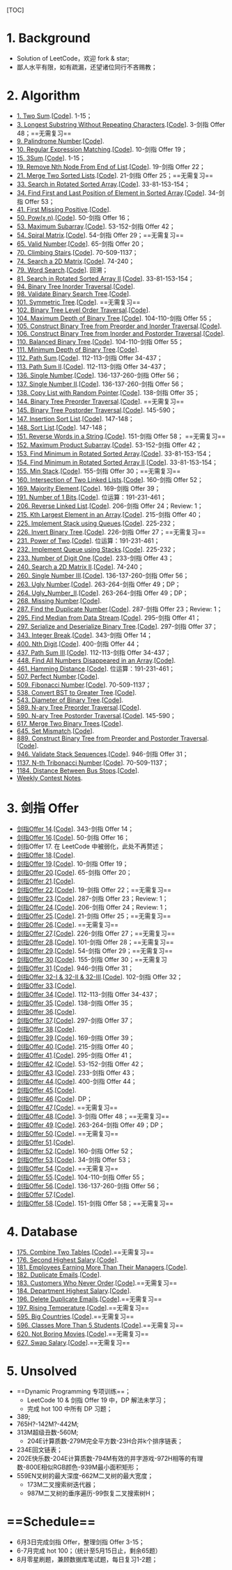 [TOC]

# 1. Background

- Solution of LeetCode，欢迎 fork & star;
- 鄙人水平有限，如有疏漏，还望诸位同行不吝赐教；

# 2. Algorithm

- [1. Two Sum](./Algorithms/1.Two_Sum/note.md).[[Code](./Algorithms/1.Two_Sum/Solution.java)]. 1-15；
- [3. Longest Substring Without Repeating Characters](./Algorithms/3.Longest_Substring_Without_Repeating_Characters/note.md).[[Code](./Algorithms/3.Longest_Substring_Without_Repeating_Characters/Solution.java)]. 3-剑指 Offer 48；==无需复习==
- [9. Palindrome Number](./Algorithms/9.Palindrome_Number/note.md).[[Code](./Algorithms/9.Palindrome_Number/Solution.java)].
- [10. Regular Expression Matching](./Algorithms/10.Regular_Expression_Matching/note.md).[[Code](./Algorithms/10.Regular_Expression_Matching/Solution.java)]. 10-剑指 Offer 19；
- [15. 3Sum](./Algorithms/15.3Sum/note.md).[[Code](./Algorithms/15.3Sum/Solution.java)]. 1-15；
- [19. Remove Nth Node From End of List](./Algorithms/19.Remove_Nth_Node_From_End_of_List/note.md).[[Code](./Algorithms/19.Remove_Nth_Node_From_End_of_List/Solution.java)]. 19-剑指 Offer 22；
- [21. Merge Two Sorted Lists](./Algorithms/21.Merge_Two_Sorted_Lists/note.md).[[Code](./Algorithms/21.Merge_Two_Sorted_Lists/Solution.java)]. 21-剑指 Offer 25；==无需复习==
- [33. Search in Rotated Sorted Array](./Algorithms/33.Search_in_Rotated_Sorted_Array/note.md).[[Code](./Algorithms/33.Search_in_Rotated_Sorted_Array/Solution.java)]. 33-81-153-154；
- [34. Find First and Last Position of Element in Sorted Array](./Algorithms/34.Find_First_and_Last_Position_of_Element_in_Sorted_Array/note.md).[[Code](./Algorithms/34.Find_First_and_Last_Position_of_Element_in_Sorted_Array/Solution.java)]. 34-剑指 Offer 53；
- [41. First Missing Positive](./Algorithms/41.First_Missing_Positive/note.md).[[Code](./Algorithms/41.First_Missing_Positive/Solution.java)].
- [50. Pow(x,n)](./Algorithms/50.Pow(x,n)/note.md).[[Code](./Algorithms/50.Pow(x,n)/Solution.java)]. 50-剑指 Offer 16；
- [53. Maximum Subarray](./Algorithms/53.Maximum_Subarray/note.md).[[Code](./Algorithms/53.Maximum_Subarray/Solution.java)]. 53-152-剑指 Offer 42；
- [54. Spiral Matrix](./Algorithms/54.Spiral_Matrix/note.md).[[Code](./Algorithms/54.Spiral_Matrix/Solution.java)]. 54-剑指 Offer 29；==无需复习==
- [65. Valid Number](./Algorithms/65.Valid_Number/note.md).[[Code](./Algorithms/65.Valid_Number/Solution.java)]. 65-剑指 Offer 20；
- [70. Climbing Stairs](./Algorithms/70.Climbing_Stairs/note.md).[[Code](./Algorithms/70.Climbing_Stairs/Solution.java)]. 70-509-1137；
- [74. Search a 2D Matrix](./Algorithms/74.Search_a_2D_Matrix/note.md).[[Code](./Algorithms/74.Search_a_2D_Matrix/Solution.java)]. 74-240；
- [79. Word Search](./Algorithms/79.Word_Search/note.md).[[Code](./Algorithms/79.Word_Search/Solution.java)]. 回溯；
- [81. Search in Rotated Sorted Array II](./Algorithms/81.Search_in_Rotated_Sorted_Array_II/note.md).[[Code](./Algorithms/81.Search_in_Rotated_Sorted_Array_II/Solution.java)]. 33-81-153-154；
- [94. Binary Tree Inorder Traversal](./Algorithms/94.Binary_Tree_Inorder_Traversal/note.md).[[Code](./Algorithms/94.Binary_Tree_Inorder_Traversal/Solution.java)].
- [98. Validate Binary Search Tree](./Algorithms/98.Validate_Binary_Search_Tree/note.md).[[Code](./Algorithms/98.Validate_Binary_Search_Tree/Solution.java)].
- [101. Symmetric Tree](./Algorithms/101.Symmetric_Tree/note.md).[[Code](./Algorithms/101.Symmetric_Tree/Solution.java)]. ==无需复习==
- [102. Binary Tree Level Order Traversal](./Algorithms/102.Binary_Tree_Level_Order_Traversal/note.md).[[Code](./Algorithms/102.Binary_Tree_Level_Order_Traversal/Solution.java)].
- [104. Maximum Depth of Binary Tree](./Algorithms/104.Maximum_Depth_of_Binary_Tree/note.md).[[Code](./Algorithms/104.Maximum_Depth_of_Binary_Tree/Solution.java)]. 104-110-剑指 Offer 55；
- [105. Construct Binary Tree from Preorder and Inorder Traversal](./Algorithms/105.Construct_Binary_Tree_from_Preorder_and_Inorder_Traversal/note.md).[[Code](./Algorithms/105.Construct_Binary_Tree_from_Preorder_and_Inorder_Traversal/Solution.java)].
- [106. Construct Binary Tree from Inorder and Postorder Traversal](./Algorithms/106.Construct_Binary_Tree_from_Inorder_and_Postorder_Traversal/note.md).[[Code](./Algorithms/106.Construct_Binary_Tree_from_Inorder_and_Postorder_Traversal/Solution.java)].
- [110. Balanced Binary Tree](./Algorithms/110.Balanced_Binary_Tree/note.md).[[Code](./Algorithms/110.Balanced_Binary_Tree/Solution.java)]. 104-110-剑指 Offer 55；
- [111. Minimum Depth of Binary Tree](./Algorithms/111.Minimum_Depth_of_Binary_Tree/note.md).[[Code](./Algorithms/111.Minimum_Depth_of_Binary_Tree/Solution.java)].
- [112. Path Sum](./Algorithms/112.Path_Sum/note.md).[[Code](./Algorithms/112.Path_Sum/Solution.java)]. 112-113-剑指 Offer 34-437；
- [113. Path Sum II](./Algorithms/113.Path_Sum_II/note.md).[[Code](./Algorithms/113.Path_Sum_II/Solution.java)]. 112-113-剑指 Offer 34-437；
- [136. Single Number](./Algorithms/136.Single_Number/note.md).[[Code](./Algorithms/136.Single_Number/Solution.java)]. 136-137-260-剑指 Offer 56；
- [137. Single Number II](./Algorithms/137.Single_Number_II/note.md).[[Code](./Algorithms/137.Single_Number_II/Solution.java)]. 136-137-260-剑指 Offer 56；
- [138. Copy List with Random Pointer](./Algorithms/138.Copy_List_with_Random_Pointer/note.md).[[Code](./Algorithms/138.Copy_List_with_Random_Pointer/Solution.java)]. 138-剑指 Offer 35；
- [144. Binary Tree Preorder Traversal](./Algorithms/144.Binary_Tree_Preorder_Traversal/note.md).[[Code](./Algorithms/144.Binary_Tree_Preorder_Traversal/Solution.java)]. ==无需复习==
- [145. Binary Tree Postorder Traversal](./Algorithms/145.Binary_Tree_Postorder_Traversal/note.md).[[Code](./Algorithms/145.Binary_Tree_Postorder_Traversal/Solution.java)]. 145-590；
- [147. Insertion Sort List](./Algorithms/147.Insertion_Sort_List/note.md).[[Code](./Algorithms/147.Insertion_Sort_List/Solution.java)]. 147-148；
- [148. Sort List](./Algorithms/148.Sort_List/note.md).[[Code](./Algorithms/148.Sort_List/Solution.java)]. 147-148；
- [151. Reverse Words in a String](./Algorithms/151.Reverse_Words_in_a_String/note.md).[[Code](./Algorithms/151.Reverse_Words_in_a_String/Solution.java)]. 151-剑指 Offer 58； ==无需复习==
- [152. Maximum Product Subarray](./Algorithms/152.Maximum_Product_Subarray/note.md).[[Code](./Algorithms/152.Maximum_Product_Subarray/Solution.java)]. 53-152-剑指 Offer 42；
- [153. Find Minimum in Rotated Sorted Array](./Algorithms/153.Find_Minimum_in_Rotated_Sorted_Array/note.md).[[Code](./Algorithms/153.Find_Minimum_in_Rotated_Sorted_Array/Solution.java)]. 33-81-153-154；
- [154. Find Minimum in Rotated Sorted Array II](./Algorithms/154.Find_Minimum_in_Rotated_Sorted_Array_II/note.md).[[Code](./Algorithms/154.Find_Minimum_in_Rotated_Sorted_Array_II/Solution.java)]. 33-81-153-154；
- [155. Min Stack](./Algorithms/155.Min_Stack/note.md).[[Code](./Algorithms/155.Min_Stack/Solution.java)]. 155-剑指 Offer 30；==无需复习==
- [160. Intersection of Two Linked Lists](./Algorithms/160.Intersection_of_Two_Linked_Lists/note.md).[[Code](./Algorithms/160.Intersection_of_Two_Linked_Lists/Solution.java)]. 160-剑指 Offer 52；
- [169. Majority Element](./Algorithms/169.Majority_Element/note.md).[[Code](./Algorithms/169.Majority_Element/Solution.java)]. 169-剑指 Offer 39；
- [191. Number of 1 Bits](./Algorithms/191.Number_of_1_Bits/note.md).[[Code](./Algorithms/191.Number_of_1_Bits/Solution.java)]. 位运算：191-231-461；
- [206. Reverse Linked List](./Algorithms/206.Reverse_Linked_List/note.md).[[Code](./Algorithms/206.Reverse_Linked_List/Solution.java)].  206-剑指 Offer 24；Review: 1；
- [215. Kth Largest Element in an Array](./Algorithms/215.Kth_Largest_Element_in_an_Array/note.md).[[Code](./Algorithms/215.Kth_Largest_Element_in_an_Array/Solution.java)].  215-剑指 Offer 40；
- [225. Implement Stack using Queues](./Algorithms/225.Implement_Stack_using_Queues/note.md).[[Code](./Algorithms/225.Implement_Stack_using_Queues/Solution.java)]. 225-232；
- [226. Invert Binary Tree](./Algorithms/226.Invert_Binary_Tree/note.md).[[Code](./Algorithms/226.Invert_Binary_Tree/Solution.java)]. 226-剑指 Offer 27；==无需复习==
- [231. Power of Two](./Algorithms/231.Power_of_Two/note.md).[[Code](./Algorithms/231.Power_of_Two/Solution.java)]. 位运算：191-231-461；
- [232. Implement Queue using Stacks](./Algorithms/232.Implement_Queue_using_Stacks/note.md).[[Code](./Algorithms/232.Implement_Queue_using_Stacks/Solution.java)]. 225-232；
- [233. Number of Digit One](./Algorithms/233.Number_of_Digit_One/note.md).[[Code](./Algorithms/233.Number_of_Digit_One/Solution.java)]. 233-剑指 Offer 43；
- [240. Search a 2D Matrix II](./Algorithms/240.Search_a_2D_Matrix_II/note.md).[[Code](./Algorithms/240.Search_a_2D_Matrix_II/Solution.java)]. 74-240；
- [260. Single Number III](./Algorithms/260.Single_Number_III/note.md).[[Code](./Algorithms/260.Single_Number_III/Solution.java)]. 136-137-260-剑指 Offer 56；
- [263. Ugly Number](./Algorithms/263.Ugly_Number/note.md).[[Code](./Algorithms/263.Ugly_Number/Solution.java)]. 263-264-剑指 Offer 49；DP；
- [264. Ugly_Number_II](./Algorithms/264.Ugly_Number_II/note.md).[[Code](./Algorithms/264.Ugly_Number_II/Solution.java)]. 263-264-剑指 Offer 49；DP；
- [268. Missing Number](./Algorithms/268.Missing_Number/note.md).[[Code](./Algorithms/268.Missing_Number/Solution.java)].
- [287. Find the Duplicate Number](./Algorithms/287.Find_the_Duplicate_Number/note.md).[[Code](./Algorithms/287.Find_the_Duplicate_Number/Solution.java)]. 287-剑指 Offer 23；Review: 1；
- [295. Find Median from Data Stream](./Algorithms/295.Find_Median_from_Data_Stream/note.md).[[Code](./Algorithms/295.Find_Median_from_Data_Stream/Solution.java)]. 295-剑指 Offer 41；
- [297. Serialize and Deserialize Binary Tree](./Algorithms/297.Serialize_and_Deserialize_Binary_Tree/note.md).[[Code](./Algorithms/297.Serialize_and_Deserialize_Binary_Tree/Solution.java)]. 297-剑指 Offer 37；
- [343. Integer Break](./Algorithms/343.Integer_Break/note.md).[[Code](./Algorithms/343.Integer_Break/Solution.java)]. 343-剑指 Offer 14；
- [400. Nth Digit](./Algorithms/400.Nth_Digit/note.md).[[Code](./Algorithms/400.Nth_Digit/Solution.java)]. 400-剑指 Offer 44；
- [437. Path Sum III](./Algorithms/437.Path_Sum_III/note.md).[[Code](./Algorithms/437.Path_Sum_III/Solution.java)]. 112-113-剑指 Offer 34-437；
- [448. Find All Numbers Disappeared in an Array](./Algorithms/448.Find_All_Numbers_Disappeared_in_an_Array/note.md).[[Code](./Algorithms/448.Find_All_Numbers_Disappeared_in_an_Array/Solution.java)].
- [461. Hamming Distance](./Algorithms/461.Hamming_Distance/note.md).[[Code](./Algorithms/461.Hamming_Distance/Solution.java)]. 位运算：191-231-461；
- [507. Perfect Number](./Algorithms/507.Perfect_Number/note.md).[[Code](./Algorithms/507.Perfect_Number/Solution.java)].
- [509. Fibonacci Number](./Algorithms/509.Fibonacci_Number/note.md).[[Code](./Algorithms/509.Fibonacci_Number/Solution.java)]. 70-509-1137；
- [538. Convert BST to Greater Tree](./Algorithms/538.Convert_BST_to_Greater_Tree/note.md).[[Code](./Algorithms/538.Convert_BST_to_Greater_Tree/Solution.java)].
- [543. Diameter of Binary Tree](./Algorithms/543.Diameter_of_Binary_Tree/note.md).[[Code](./Algorithms/543.Diameter_of_Binary_Tree/Solution.java)].
- [589. N-ary Tree Preorder Traversal](./Algorithms/589.N-ary_Tree_Preorder_Traversal/note.md).[[Code](./Algorithms/589.N-ary_Tree_Preorder_Traversal/Solution.java)].
- [590. N-ary Tree Postorder Traversal](./Algorithms/590.N-ary_Tree_Postorder_Traversal/note.md).[[Code](./Algorithms/590.N-ary_Tree_Postorder_Traversal/Solution.java)]. 145-590；
- [617. Merge Two Binary Trees](./Algorithms/617.Merge_Two_Binary_Trees/note.md).[[Code](./Algorithms/617.Merge_Two_Binary_Trees/Solution.java)].
- [645. Set Mismatch](./Algorithms/645.Set_Mismatch/note.md).[[Code](./Algorithms/645.Set_Mismatch/Solution.java)].
- [889. Construct Binary Tree from Preorder and Postorder Traversal](./Algorithms/889.Construct_Binary_Tree_from_Preorder_and_Postorder_Traversal/note.md).[[Code](./Algorithms/889.Construct_Binary_Tree_from_Preorder_and_Postorder_Traversal/Solution.java)].
- [946. Validate Stack Sequences](./Algorithms/946.Validate_Stack_Sequences/note.md).[[Code](./Algorithms/946.Validate_Stack_Sequences/Solution.java)]. 946-剑指 Offer 31；
- [1137. N-th Tribonacci Number](./Algorithms/1137.N-th_Tribonacci_Number/note.md).[[Code](./Algorithms/1137.N-th_Tribonacci_Number/Solution.java)]. 70-509-1137；
- [1184. Distance Between Bus Stops](./Algorithms/1184.Distance_Between_Bus_Stops/note.md).[[Code](./Algorithms/1184.Distance_Between_Bus_Stops/Solution.java)].
- [Weekly Contest Notes](./Algorithms/Weekly_Contest/note.md).

# 3. 剑指 Offer

- [剑指Offer 14](./Algorithms/Offer14/note.md).[[Code](./Algorithms/Offer14/Solution.java)]. 343-剑指 Offer 14；
- [剑指Offer 16](./Algorithms/Offer16/note.md).[[Code](./Algorithms/Offer16/Solution.java)]. 50-剑指 Offer 16；
- 剑指Offer 17. 在 LeetCode 中被弱化，此处不再赘述；
- [剑指Offer 18](./Algorithms/Offer18/note.md).[[Code](./Algorithms/Offer18/Solution.java)].
- [剑指Offer 19](./Algorithms/Offer19/note.md).[[Code](./Algorithms/Offer19/Solution.java)]. 10-剑指 Offer 19；
- [剑指Offer 20](./Algorithms/Offer20/note.md).[[Code](./Algorithms/Offer20/Solution.java)]. 65-剑指 Offer 20；
- [剑指Offer 21](./Algorithms/Offer21/note.md).[[Code](./Algorithms/Offer21/Solution.java)]. 
- [剑指Offer 22](./Algorithms/Offer22/note.md).[[Code](./Algorithms/Offer22/Solution.java)].  19-剑指 Offer 22；==无需复习==
- [剑指Offer 23](./Algorithms/Offer23/note.md).[[Code](./Algorithms/Offer23/Solution.java)]. 287-剑指 Offer 23；Review: 1；
- [剑指Offer 24](./Algorithms/Offer24/note.md).[[Code](./Algorithms/Offer24/Solution.java)]. 206-剑指 Offer 24；Review: 1；
- [剑指Offer 25](./Algorithms/Offer25/note.md).[[Code](./Algorithms/Offer25/Solution.java)]. 21-剑指 Offer 25；==无需复习==
- [剑指Offer 26](./Algorithms/Offer26/note.md).[[Code](./Algorithms/Offer26/Solution.java)]. ==无需复习==
- [剑指Offer 27](./Algorithms/Offer27/note.md).[[Code](./Algorithms/Offer27/Solution.java)]. 226-剑指 Offer 27；==无需复习==
- [剑指Offer 28](./Algorithms/Offer28/note.md).[[Code](./Algorithms/Offer28/Solution.java)]. 101-剑指 Offer 28；==无需复习==
- [剑指Offer 29](./Algorithms/Offer29/note.md).[[Code](./Algorithms/Offer29/Solution.java)]. 54-剑指 Offer 29；==无需复习==
- [剑指Offer 30](./Algorithms/Offer30/note.md).[[Code](./Algorithms/Offer30/Solution.java)]. 155-剑指 Offer 30；==无需复习
- [剑指Offer 31](./Algorithms/Offer31/note.md).[[Code](./Algorithms/Offer31/Solution.java)]. 946-剑指 Offer 31；
- [剑指Offer 32-I & 32-II & 32-III](./Algorithms/Offer32/note.md).[[Code](./Algorithms/Offer32/Solution.java)]. 102-剑指 Offer 32；
- [剑指Offer 33](./Algorithms/Offer33/note.md).[[Code](./Algorithms/Offer33/Solution.java)]. 
- [剑指Offer 34](./Algorithms/Offer34/note.md).[[Code](./Algorithms/Offer33/Solution.java)]. 112-113-剑指 Offer 34-437；
- [剑指Offer 35](./Algorithms/Offer35/note.md).[[Code](./Algorithms/Offer35/Solution.java)].  138-剑指 Offer 35；
- [剑指Offer 36](./Algorithms/Offer36/note.md).[[Code](./Algorithms/Offer36/Solution.java)].
- [剑指Offer 37](./Algorithms/Offer37/note.md).[[Code](./Algorithms/Offer37/Solution.java)]. 297-剑指 Offer 37；
- [剑指Offer 38](./Algorithms/Offer38/note.md).[[Code](./Algorithms/Offer38/Solution.java)].
- [剑指Offer 39](./Algorithms/Offer39/note.md).[[Code](./Algorithms/Offer39/Solution.java)]. 169-剑指 Offer 39；
- [剑指Offer 40](./Algorithms/Offer40/note.md).[[Code](./Algorithms/Offer40/Solution.java)]. 215-剑指 Offer 40；
- [剑指Offer 41](./Algorithms/Offer41/note.md).[[Code](./Algorithms/Offer41/Solution.java)]. 295-剑指 Offer 41；
- [剑指Offer 42](./Algorithms/Offer42/note.md).[[Code](./Algorithms/Offer42/Solution.java)]. 53-152-剑指 Offer 42；
- [剑指Offer 43](./Algorithms/Offer43/note.md).[[Code](./Algorithms/Offer43/Solution.java)]. 233-剑指 Offer 43；
- [剑指Offer 44](./Algorithms/Offer44/note.md).[[Code](./Algorithms/Offer44/Solution.java)]. 400-剑指 Offer 44；
- [剑指Offer 45](./Algorithms/Offer45/note.md).[[Code](./Algorithms/Offer45/Solution.java)]. 
- [剑指Offer 46](./Algorithms/Offer46/note.md).[[Code](./Algorithms/Offer46/Solution.java)]. DP； 
- [剑指Offer 47](./Algorithms/Offer47/note.md).[[Code](./Algorithms/Offer47/Solution.java)]. ==无需复习== 
- [剑指Offer 48](./Algorithms/Offer48/note.md).[[Code](./Algorithms/Offer48/Solution.java)]. 3-剑指 Offer 48；==无需复习==
- [剑指Offer 49](./Algorithms/Offer49/note.md).[[Code](./Algorithms/Offer49/Solution.java)]. 263-264-剑指 Offer 49；DP；
- [剑指Offer 50](./Algorithms/Offer50/note.md).[[Code](./Algorithms/Offer50/Solution.java)]. ==无需复习== 
- [剑指Offer 51](./Algorithms/Offer51/note.md).[[Code](./Algorithms/Offer51/Solution.java)].
- [剑指Offer 52](./Algorithms/Offer52/note.md).[[Code](./Algorithms/Offer52/Solution.java)]. 160-剑指 Offer 52；
- [剑指Offer 53](./Algorithms/Offer53/note.md).[[Code](./Algorithms/Offer53/Solution.java)]. 34-剑指 Offer 53；
- [剑指Offer 54](./Algorithms/Offer54/note.md).[[Code](./Algorithms/Offer54/Solution.java)]. ==无需复习== 
- [剑指Offer 55](./Algorithms/Offer55/note.md).[[Code](./Algorithms/Offer55/Solution.java)]. 104-110-剑指 Offer 55；
- [剑指Offer 56](./Algorithms/Offer56/note.md).[[Code](./Algorithms/Offer56/Solution.java)]. 136-137-260-剑指 Offer 56；
- [剑指Offer 57](./Algorithms/Offer57/note.md).[[Code](./Algorithms/Offer57/Solution.java)]. 
- [剑指Offer 58](./Algorithms/Offer58/note.md).[[Code](./Algorithms/Offer58/Solution.java)].  151-剑指 Offer 58；==无需复习==

# 4. Database

- [175. Combine Two Tables](./Algorithms/175.Combine_Two_Tables/note.md).[[Code](./Algorithms/175.Combine_Two_Tables/Solution.sql)].==无需复习==
- [176. Second Highest Salary](./Algorithms/176.Second_Highest_Salary/note.md).[[Code](./Algorithms/176.Second_Highest_Salary/Solution.sql)].
- [181. Employees Earning More Than Their Managers](./Algorithms/181.Employees_Earning_More_Than_Their_Managers/note.md).[[Code](./Algorithms/181.Employees_Earning_More_Than_Their_Managers/Solution.sql)].
- [182. Duplicate Emails](./Algorithms/182.Duplicate_Emails/note.md).[[Code](./Algorithms/182.Duplicate_Emails/Solution.sql)].
- [183. Customers Who Never Order](./Algorithms/183.Customers_Who_Never_Order/note.md).[[Code](./Algorithms/183.Customers_Who_Never_Order/Solution.sql)].==无需复习==
- [184. Department Highest Salary](./Algorithms/184.Department_Highest_Salary/note.md).[[Code](./Algorithms/184.Department_Highest_Salary/Solution.sql)].
- [196. Delete Duplicate Emails](./Algorithms/196.Delete_Duplicate_Emails/note.md).[[Code](./Algorithms/196.Delete_Duplicate_Emails/Solution.sql)].==无需复习==
- [197. Rising Temperature](./Algorithms/197.Rising_Temperature/note.md).[[Code](./Algorithms/197.Rising_Temperature/Solution.sql)].==无需复习==
- [595. Big Countries](./Algorithms/595.Big_Countries/note.md).[[Code](./Algorithms/595.Big_Countries/Solution.sql)].==无需复习==
- [596. Classes More Than 5 Students](./Algorithms/596.Classes_More_Than_5_Students/note.md).[[Code](./Algorithms/596.Classes_More_Than_5_Students/Solution.sql)].==无需复习==
- [620. Not Boring Movies](./Algorithms/620.Not_Boring_Movies/note.md).[[Code](./Algorithms/620.Not_Boring_Movies/Solution.sql)].==无需复习==
- [627. Swap Salary](./Algorithms/627.Swap_Salary/note.md).[[Code](./Algorithms/627.Swap_Salary/Solution.sql)].==无需复习==

# 5. Unsolved

- ==Dynamic Programming 专项训练==；
  - LeetCode 10 & 剑指 Offer 19 中，DP 解法未学习；
  - 完成 hot 100 中所有 DP 习题；
- 389;
- 765H?-142M?-442M;
- 313M超级丑数-560M;
  - 204E计算质数-279M完全平方数-23H合并k个排序链表；
- 234E回文链表；
- 202E快乐数-204E计算质数-794M有效的井字游戏-972H相等的有理数-800E相似RGB颜色-939M最小面积矩形；
- 559EN叉树的最大深度-662M二叉树的最大宽度；
  - 173M二叉搜索树迭代器；
  - 987M二叉树的垂序遍历-99恢复二叉搜索树H；

# ==Schedule==

- 6月3日完成剑指 Offer，整理剑指 Offer 3-15；
- 6-7月完成 hot 100；（统计至5月15日止，剩余65题）
- 8月零星刷题，兼顾数据库笔试题，每日复习1-2题；